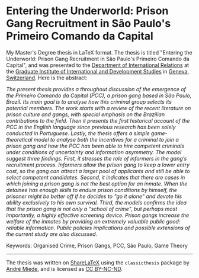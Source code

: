 Entering the Underworld: Prison Gang Recruitment in São Paulo's Primeiro Comando da Capital
====================

My Master's Degree thesis in LaTeX format. The thesis is titled "Entering the Underworld: Prison Gang Recruitment
in São Paulo's Primeiro Comando da Capital", and was presented to the [Department of International Relations](http://graduateinstitute.ch/home/study/academicdepartments/international-relations-politic.html) at the [Graduate Institute of International and Development Studies](http://graduateinstitute.ch/) in [Geneva, Switzerland](http://en.wikipedia.org/wiki/Geneva). Here is the abstract:


*The present thesis provides a throughout discussion of the emergence of the Primeiro Comando da Capital (PCC), a prison gang based in São Paulo, Brazil. Its main goal is to analyse how this criminal group selects its potential members. The work starts with a review of the recent literature on prison culture and gangs, with special emphasis on the Brazilian contributions to the field. Then it presents the first historical account of the PCC in the English language since previous research has been solely conducted in Portuguese. Lastly, the thesis offers a simple game-theoretical model to analyse both the incentives for a criminal to join a prison gang and how the PCC has been able to hire competent criminals under conditions of uncertainty and information asymmetry. The model suggest three findings. First, it stresses the role of informers in the gang’s recruitment process. Informers allow the prison gang to keep a lower entry cost, so the gang can attract a larger pool of applicants and still be able to select competent candidates. Second, it indicates that there are cases in which joining a prison gang is not the best option for an inmate. When the detainee has enough skills to endure prison conditions by himself, the prisoner might be better off if he decides to "go it alone" and devote his ability exclusively to his own survival. Third, the models confirms the idea that the prison gang is not only a "school of crime", but perhaps most importantly, a highly effective screening device. Prison gangs increase the welfare of the inmates by providing an extremely valuable public good: reliable information. Public policies implications and possible extensions of the current study are also discussed.*

Keywords: Organised Crime, Prison Gangs, PCC, São Paulo, Game Theory

---

The thesis was written on [ShareLaTeX](http://www.sharelatex.com) using the `classicthesis` package by [André Miede](http://www.miede.de/index.php?page=classicthesis), and is licensed as [CC BY-NC-ND](http://creativecommons.org/licenses/by-nc-nd/3.0/us/).
